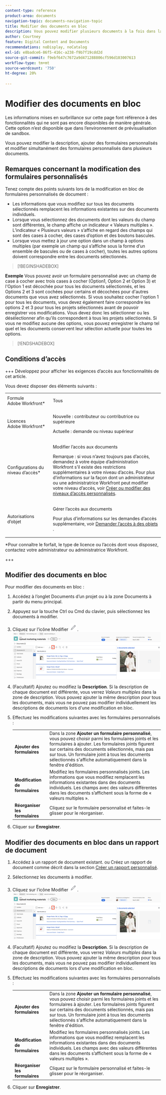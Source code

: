 ```yaml
---
content-type: reference
product-area: documents
navigation-topic: documents-navigation-topic
title: Modifier des documents en bloc
description: Vous pouvez modifier plusieurs documents à la fois dans la zone Documents .
author: Courtney
feature: Digital Content and Documents
recommendations: noDisplay, noCatalog
exl-id: e8badce6-86f5-416c-a238-f9b7f19cdd2d
source-git-commit: f9ebf647c7672a9d471288806cf596d103007613
workflow-type: tm+mt
source-wordcount: '750'
ht-degree: 20%

---
```


# Modifier des documents en bloc

<span class="preview">Les informations mises en surbrillance sur cette page font référence à des fonctionnalités qui ne sont pas encore disponibles de manière générale. Cette option n’est disponible que dans l’environnement de prévisualisation de sandbox.</span>

Vous pouvez modifier la description, ajouter des formulaires personnalisés et modifier simultanément des formulaires personnalisés dans plusieurs documents.

## Remarques concernant la modification des formulaires personnalisés

Tenez compte des points suivants lors de la modification en bloc de formulaires personnalisés de document :

* Les informations que vous modifiez sur tous les documents sélectionnés remplacent les informations existantes sur des documents individuels.
* Lorsque vous sélectionnez des documents dont les valeurs du champ sont différentes, le champ affiche un indicateur « Valeurs multiples ». L’indicateur « Plusieurs valeurs » s’affiche en regard des champs qui sont des cases à cocher, des cases d’option et des boutons bascules.
* Lorsque vous mettez à jour une option dans un champ à options multiples (par exemple un champ qui s’affiche sous la forme d’un ensemble de bascules ou de cases à cocher), toutes les autres options doivent correspondre entre les documents sélectionnés.

>[!BEGINSHADEBOX]

**Exemple**
Vous pouvez avoir un formulaire personnalisé avec un champ de case à cocher avec trois cases à cocher (Option1, Option 2 et Option 3) et l&#39;Option 1 est décochée pour tous les documents sélectionnés, et les Options 2 et 3 sont cochées pour certains et décochées pour d&#39;autres documents que vous avez sélectionnés. Si vous souhaitez cocher l&#39;option 1 pour tous les documents, vous devez également faire correspondre les options 2 et 3 pour tous les projets sélectionnés avant de pouvoir enregistrer vos modifications. Vous devez donc les sélectionner ou les désélectionner afin qu’ils correspondent à tous les projets sélectionnés. Si vous ne modifiez aucune des options, vous pouvez enregistrer le champ tel quel et les documents conservent leur sélection actuelle pour toutes les options.

>[!ENDSHADEBOX]

## Conditions d’accès

+++ Développez pour afficher les exigences d’accès aux fonctionnalités de cet article.

Vous devez disposer des éléments suivants :

<table style="table-layout:auto"> 
 <col> 
 <col> 
 <tbody> 
  <tr> 
   <td role="rowheader">Formule Adobe Workfront*</td> 
   <td> <p> Tous</p> </td> 
  </tr> 
  <tr> 
   <td role="rowheader">Licences Adobe Workfront*</td> 
   <td><p> Nouvelle : contributeur ou contributrice ou supérieure</p> 
   <p> Actuelle : demande ou niveau supérieur</p> </td> 
  </tr> 
  <tr> 
   <td role="rowheader">Configurations du niveau d’accès*</td> 
   <td> <p>Modifier l’accès aux documents</p> <p>Remarque : si vous n’avez toujours pas d’accès, demandez à votre équipe d’administration Workfront s’il existe des restrictions supplémentaires à votre niveau d’accès. Pour plus d’informations sur la façon dont un administrateur ou une administratrice Workfront peut modifier votre niveau d’accès, voir <a href="../../administration-and-setup/add-users/configure-and-grant-access/create-modify-access-levels.md" class="MCXref xref">Créer ou modifier des niveaux d’accès personnalisés</a>.</p> </td> 
  </tr> 
  <tr> 
   <td role="rowheader">Autorisations d’objet</td> 
   <td> <p>Gérer l’accès aux documents</p> <p>Pour plus d’informations sur les demandes d’accès supplémentaire, voir <a href="../../workfront-basics/grant-and-request-access-to-objects/request-access.md" class="MCXref xref">Demander l’accès à des objets </a>.</p> </td> 
  </tr> 
 </tbody> 
</table>

&#42;Pour connaître le forfait, le type de licence ou l’accès dont vous disposez, contactez votre administrateur ou administratrice Workfront.

+++

## Modifier des documents en bloc

Pour modifier des documents en bloc :

1. Accédez à l’onglet Documents d’un projet ou à la zone Documents à partir du menu principal.
1. Appuyez sur la touche Ctrl ou Cmd du clavier, puis sélectionnez les documents à modifier.
1. Cliquez sur l’icône Modifier ![icône Modifier](assets/edit-icon.png).
   ![modifier l’emplacement de l’icône sur la page](assets/edit-multiple-documents.png)
1. (Facultatif) Ajoutez ou modifiez la **Description**. Si la description de chaque document est différente, vous verrez _Valeurs multiples_ dans la zone de description. Vous pouvez ajouter la même description pour tous les documents, mais vous ne pouvez pas modifier individuellement les descriptions de documents lors d&#39;une modification en bloc.
1. Effectuez les modifications suivantes avec les formulaires personnalisés :

   <table>
    <tr>
    <td><strong>Ajouter des formulaires</strong></td>
    <td>Dans la zone <strong>Ajouter un formulaire personnalisé</strong>, vous pouvez choisir parmi les formulaires joints et les formulaires à ajouter. Les formulaires joints figurent sur certains des documents sélectionnés, mais pas sur tous. Un formulaire joint à tous les documents sélectionnés s'affiche automatiquement dans la fenêtre d'édition.  </td>
    </tr>
    <tr>
    <td><strong>Modification de formulaires</strong></td>
    <td>Modifiez les formulaires personnalisés joints. Les informations que vous modifiez remplacent les informations existantes dans des documents individuels. Les champs avec des valeurs différentes dans les documents s’affichent sous la forme de « valeurs multiples ». </td>
    </tr>
    <tr>
    <td><strong>Réorganiser les formulaires</strong></td>
    <td>Cliquez sur le formulaire personnalisé et faites-le glisser pour le réorganiser.</td>
    </tr>
    </table>
1. Cliquer sur **Enregistrer**.

<span class="preview">

## Modifier des documents en bloc dans un rapport de document

1. Accédez à un rapport de document existant.
ou
Créez un rapport de document comme décrit dans la section [Créer un rapport personnalisé](/help/quicksilver/reports-and-dashboards/reports/creating-and-managing-reports/create-custom-report.md).
1. Sélectionnez les documents à modifier.
1. Cliquez sur l’icône Modifier ![icône Modifier](assets/edit-icon.png).
   ![modifier l’emplacement de l’icône sur la page](assets/edit-multiple-documents.png)
1. (Facultatif) Ajoutez ou modifiez la **Description**. Si la description de chaque document est différente, vous verrez _Valeurs multiples_ dans la zone de description. Vous pouvez ajouter la même description pour tous les documents, mais vous ne pouvez pas modifier individuellement les descriptions de documents lors d&#39;une modification en bloc.
1. Effectuez les modifications suivantes avec les formulaires personnalisés :

   <table>
    <tr>
    <td><strong>Ajouter des formulaires</strong></td>
    <td>Dans la zone <strong>Ajouter un formulaire personnalisé</strong>, vous pouvez choisir parmi les formulaires joints et les formulaires à ajouter. Les formulaires joints figurent sur certains des documents sélectionnés, mais pas sur tous. Un formulaire joint à tous les documents sélectionnés s'affiche automatiquement dans la fenêtre d'édition.  </td>
    </tr>
    <tr>
    <td><strong>Modification de formulaires</strong></td>
    <td>Modifiez les formulaires personnalisés joints. Les informations que vous modifiez remplacent les informations existantes dans des documents individuels. Les champs avec des valeurs différentes dans les documents s’affichent sous la forme de « valeurs multiples ». </td>
    </tr>
    <tr>
    <td><strong>Réorganiser les formulaires</strong></td>
    <td>Cliquez sur le formulaire personnalisé et faites-le glisser pour le réorganiser.</td>
    </tr>
    </table>
1. Cliquer sur **Enregistrer**.

</span>